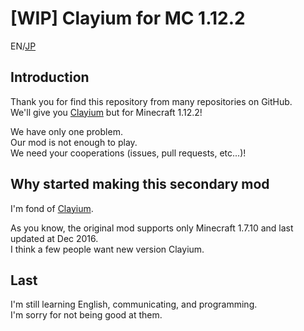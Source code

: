 # [WIP] Clayium for MC 1.12.2

EN/[JP]

## Introduction

Thank you for find this repository from many repositories on GitHub.  
We'll give you [Clayium] but for Minecraft 1.12.2!

We have only one problem.  
Our mod is not enough to play.  
We need your cooperations (issues, pull requests, etc...)!

## Why started making this secondary mod

I'm fond of [Clayium].

As you know, the original mod supports only Minecraft 1.7.10 and last updated at Dec 2016.  
I think a few people want new version Clayium.

## Last

I'm still learning English, communicating, and programming.  
I'm sorry for not being good at them.

[Clayium]: https://www.curseforge.com/minecraft/mc-mods/clayium
[JP]: README_JP.md
